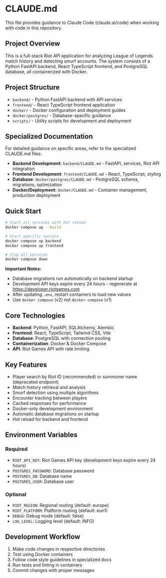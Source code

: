 # CLAUDE.md

This file provides guidance to Claude Code (claude.ai/code) when working with code in this repository.

## Project Overview

This is a full-stack Riot API application for analyzing League of Legends match history and detecting smurf accounts. The system consists of a Python FastAPI backend, React TypeScript frontend, and PostgreSQL database, all containerized with Docker.

## Project Structure

- `backend/` - Python FastAPI backend with API services
- `frontend/` - React TypeScript frontend application
- `docker/` - Docker configuration and deployment guides
- `docker/postgres/` - Database-specific guidance
- `scripts/` - Utility scripts for development and deployment

## Specialized Documentation

For detailed guidance on specific areas, refer to the specialized CLAUDE.md files:

- **Backend Development**: `backend/CLAUDE.md` - FastAPI, services, Riot API integration
- **Frontend Development**: `frontend/CLAUDE.md` - React, TypeScript, styling
- **Database**: `docker/postgres/CLAUDE.md` - PostgreSQL schema, migrations, optimization
- **Docker/Deployment**: `docker/CLAUDE.md` - Container management, production deployment

## Quick Start

```bash
# Start all services with hot reload
docker compose up --build

# Start specific service
docker compose up backend
docker compose up frontend

# Stop all services
docker compose down
```

**Important Notes:**
- Database migrations run automatically on backend startup
- Development API keys expire every 24 hours - regenerate at https://developer.riotgames.com
- After updating `.env`, restart containers to load new values
- Use `docker compose` (v2) not `docker-compose` (v1)

## Core Technologies

- **Backend**: Python, FastAPI, SQLAlchemy, Alembic
- **Frontend**: React, TypeScript, Tailwind CSS, Vite
- **Database**: PostgreSQL with connection pooling
- **Containerization**: Docker & Docker Compose
- **API**: Riot Games API with rate limiting

## Key Features

- Player search by Riot ID (recommended) or summoner name (deprecated endpoint)
- Match history retrieval and analysis
- Smurf detection using multiple algorithms
- Encounter tracking between players
- Cached responses for performance
- Docker-only development environment
- Automatic database migrations on startup
- Hot reload for backend and frontend

## Environment Variables

### Required
- `RIOT_API_KEY`: Riot Games API key (development keys expire every 24 hours)
- `POSTGRES_PASSWORD`: Database password
- `POSTGRES_DB`: Database name
- `POSTGRES_USER`: Database user

### Optional
- `RIOT_REGION`: Regional routing (default: europe)
- `RIOT_PLATFORM`: Platform routing (default: eun1)
- `DEBUG`: Debug mode (default: false)
- `LOG_LEVEL`: Logging level (default: INFO)

## Development Workflow

1. Make code changes in respective directories
2. Test using Docker containers
3. Follow code style guidelines in specialized docs
4. Run tests and linting in containers
5. Commit changes with proper messages